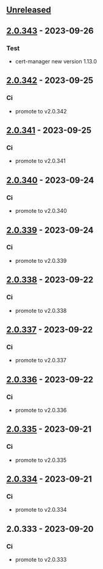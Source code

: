 <a name="unreleased"></a>
## [Unreleased]


<a name="2.0.343"></a>
## [2.0.343] - 2023-09-26
### Test
- cert-manager new version 1.13.0


<a name="2.0.342"></a>
## [2.0.342] - 2023-09-25
### Ci
- promote to v2.0.342


<a name="2.0.341"></a>
## [2.0.341] - 2023-09-25
### Ci
- promote to v2.0.341


<a name="2.0.340"></a>
## [2.0.340] - 2023-09-24
### Ci
- promote to v2.0.340


<a name="2.0.339"></a>
## [2.0.339] - 2023-09-24
### Ci
- promote to v2.0.339


<a name="2.0.338"></a>
## [2.0.338] - 2023-09-22
### Ci
- promote to v2.0.338


<a name="2.0.337"></a>
## [2.0.337] - 2023-09-22
### Ci
- promote to v2.0.337


<a name="2.0.336"></a>
## [2.0.336] - 2023-09-22
### Ci
- promote to v2.0.336


<a name="2.0.335"></a>
## [2.0.335] - 2023-09-21
### Ci
- promote to v2.0.335


<a name="2.0.334"></a>
## [2.0.334] - 2023-09-21
### Ci
- promote to v2.0.334


<a name="2.0.333"></a>
## 2.0.333 - 2023-09-20
### Ci
- promote to v2.0.333


[Unreleased]: https://gitlab.industrysoftware.automation.siemens.com/caas-ops/fleet/aws-usea1-qa-qa/compare/2.0.343...HEAD
[2.0.343]: https://gitlab.industrysoftware.automation.siemens.com/caas-ops/fleet/aws-usea1-qa-qa/compare/2.0.342...2.0.343
[2.0.342]: https://gitlab.industrysoftware.automation.siemens.com/caas-ops/fleet/aws-usea1-qa-qa/compare/2.0.341...2.0.342
[2.0.341]: https://gitlab.industrysoftware.automation.siemens.com/caas-ops/fleet/aws-usea1-qa-qa/compare/2.0.340...2.0.341
[2.0.340]: https://gitlab.industrysoftware.automation.siemens.com/caas-ops/fleet/aws-usea1-qa-qa/compare/2.0.339...2.0.340
[2.0.339]: https://gitlab.industrysoftware.automation.siemens.com/caas-ops/fleet/aws-usea1-qa-qa/compare/2.0.338...2.0.339
[2.0.338]: https://gitlab.industrysoftware.automation.siemens.com/caas-ops/fleet/aws-usea1-qa-qa/compare/2.0.337...2.0.338
[2.0.337]: https://gitlab.industrysoftware.automation.siemens.com/caas-ops/fleet/aws-usea1-qa-qa/compare/2.0.336...2.0.337
[2.0.336]: https://gitlab.industrysoftware.automation.siemens.com/caas-ops/fleet/aws-usea1-qa-qa/compare/2.0.335...2.0.336
[2.0.335]: https://gitlab.industrysoftware.automation.siemens.com/caas-ops/fleet/aws-usea1-qa-qa/compare/2.0.334...2.0.335
[2.0.334]: https://gitlab.industrysoftware.automation.siemens.com/caas-ops/fleet/aws-usea1-qa-qa/compare/2.0.333...2.0.334

